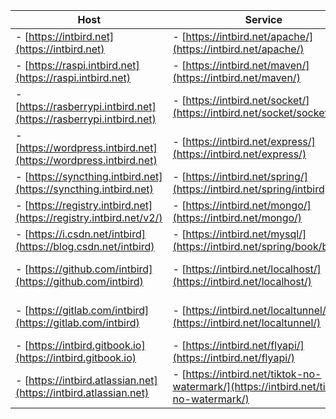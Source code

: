 | Host                                                              | Service                                                                                | Panel                                                                  |
| -------                                                           | -------                                                                                | -------                                                                |
|- [https://intbird.net](https://intbird.net)                       |- [https://intbird.net/apache/](https://intbird.net/apache/)                            |- [https://intbird.net/webmin/](https://intbird.net/webmin/)            |
|- [https://raspi.intbird.net](https://raspi.intbird.net)           |- [https://intbird.net/maven/](https://intbird.net/maven/)                              |- [https://intbird.net/portainer/](https://intbird.net/portainer/)      |
|- [https://rasberrypi.intbird.net](https://rasberrypi.intbird.net) |- [https://intbird.net/socket/](https://intbird.net/socket/socket.io/)                  |- [https://intbird.net/kubernetes/](https://intbird.net/kubernetes/)    |
|- [https://wordpress.intbird.net](https://wordpress.intbird.net)   |- [https://intbird.net/express/](https://intbird.net/express/)                          |- [https://intbird.net/nexus/](https://intbird.net/nexus/)              |
|- [https://syncthing.intbird.net](https://syncthing.intbird.net)   |- [https://intbird.net/spring/](https://intbird.net/spring/intbird)                     |- [https://intbird.net/jenkins/](https://intbird.net/jenkins/)          |
|- [https://registry.intbird.net](https://registry.intbird.net/v2/) |- [https://intbird.net/mongo/](https://intbird.net/mongo/)                              |- [https://intbird.net/remote/](https://intbird.net/remote/)            |
|- [https://i.csdn.net/intbird](https://blog.csdn.net/intbird)      |- [https://intbird.net/mysql/](https://intbird.net/spring/book/books)                   |- [https://intbird.net/seafile/](https://intbird.net/seafile/)          |
|- [https://github.com/intbird](https://github.com/intbird)         |- [https://intbird.net/localhost/](https://intbird.net/localhost/)                      |- [https://intbird.net/nextcloud/](https://intbird.net/nextcloud/)      |
|- [https://gitlab.com/intbird](https://gitlab.com/intbird)         |- [https://intbird.net/localtunnel/](https://intbird.net/localtunnel/)                  |- [https://intbird.net/bitwarden/](https://intbird.net/bitwarden/)      |
|- [https://intbird.gitbook.io](https://intbird.gitbook.io)         |- [https://intbird.net/flyapi/](https://intbird.net/flyapi/)                            |- email: [intbird@intbird.net](mailto:intbird@intbird.net)              | 
|- [https://intbird.atlassian.net](https://intbird.atlassian.net)   |- [https://intbird.net/tiktok-no-watermark/](https://intbird.net/tiktok-no-watermark/)  |- telegram: [https://t.me/intbird](https://t.me/intbird)                |
